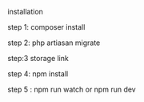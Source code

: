 installation 

step 1:
composer install

step 2:
php artiasan migrate 

step:3
storage link

step 4:
npm install 

step 5 :
npm run watch or npm run dev

